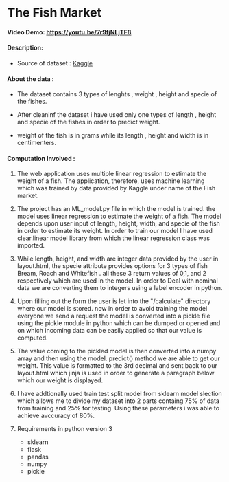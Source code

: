 # The Fish Market
#### Video Demo:  <https://youtu.be/7r9fjNLjTF8>
#### Description:


- Source of dataset : [Kaggle](https://www.kaggle.com/datasets/aungpyaeap/fish-market)

#### About the data :

- The dataset contains 3 types of lenghts , weight , height and specie of the fishes.

- After cleaninf the dataset i have used only one types of length ,  height and specie of the fishes in order to predict weight.

- weight of the fish is in grams while its length , height and width is in centimenters. 


#### Computation Involved :



1. The web application uses multiple linear regression to estimate the weight of a fish. The application, therefore, uses machine learning which was trained by data provided by Kaggle under name of the Fish market.

2. The project has an ML_model.py file in which the model is trained. the model uses linear regression to estimate the weight of a fish. The model depends upon user input of length, height, width, and specie of the fish in order to estimate its weight. In order to train our model I have used clear.linear model library from which the linear regression class was imported.


3. While length, height, and width are integer data provided by the user in layout.html, the specie attribute provides options for 3 types of fish Bream, Roach and Whitefish . all these 3 return values of 0,1, and 2 respectively which are used in the model. In order to Deal with nominal data we are converting them to integers using a label encoder in python.

4. Upon filling out the form the user is let into the "/calculate" directory where our model is stored. now in order to avoid training the model everyone we send a request the model is converted into a pickle file using the pickle module in python which can be  dumped or opened and on which incoming data can be easily applied so that our value is computed.

5. The value coming to the pickled model is then converted into a numpy array and then using the model. predict() method we are able to get our weight. This value is formatted to the 3rd decimal and sent back to our layout.html which jinja is used in order to generate a paragraph below which our weight is displayed.

6. I have addtionally used train test split model from sklearn model slection which allows me to divide my dataset into 2 parts containg 75% of data from training and 25% for testing. Using these parameters i was able to achieve avccuracy of 80%.


6. Requirements in python version 3
    - sklearn
    - flask
    - pandas
    - numpy
    - pickle

